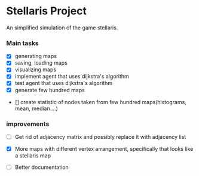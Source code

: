 # Stellaris Project
An simplified simulation of the game stellaris.


### Main tasks
- [x] generating maps
- [x] saving, loading maps
- [x] visualizing maps
- [X] implement agent that uses dijkstra's algorithm
- [X] test agent that uses dijkstra's algorithm
- [X] generate few hundred maps
- [] create statistic of nodes taken from few hundred maps(histograms, mean, median....)

### improvements
- [ ] Get rid of adjacency matrix and possibly replace it with adjacency list
- [X] More maps with different vertex arrangement, specifically that looks like a stellaris map
- [ ] Better documentation



